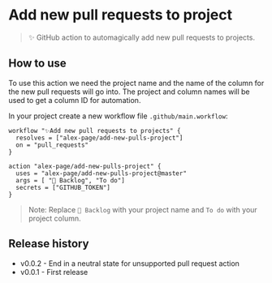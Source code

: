 # Add new pull requests to project

> ✨ GitHub action to automagically add new pull requests to projects.


## How to use

To use this action we need the project name and the name of the column for the new pull requests will go into. The project and column names will be used to get a column ID for automation.

In your project create a new workflow file `.github/main.workflow`:
```
workflow "✨Add new pull requests to projects" {
  resolves = ["alex-page/add-new-pulls-project"]
  on = "pull_requests"
}

action "alex-page/add-new-pulls-project" {
  uses = "alex-page/add-new-pulls-project@master"
  args = [ "🎒 Backlog", "To do"]
  secrets = ["GITHUB_TOKEN"]
}
```

> Note: Replace `🎒 Backlog` with your project name and `To do` with your project column.


## Release history

- v0.0.2 - End in a neutral state for unsupported pull request action
- v0.0.1 - First release

